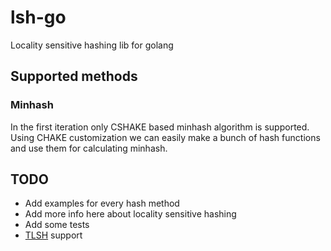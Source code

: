 # lsh-go

Locality sensitive hashing lib for golang

## Supported methods

### Minhash

In the first iteration only CSHAKE based minhash algorithm is supported.
Using CHAKE customization we can easily make a bunch of hash functions and use them for calculating minhash.

## TODO

- Add examples for every hash method
- Add more info here about locality sensitive hashing
- Add some tests
- [TLSH](https://github.com/trendmicro/tlsh) support
